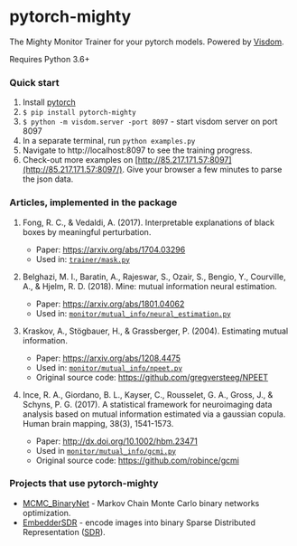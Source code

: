 # pytorch-mighty

The Mighty Monitor Trainer for your pytorch models. Powered by [Visdom](https://github.com/facebookresearch/visdom).

Requires Python 3.6+

### Quick start

1. Install [pytorch](https://pytorch.org/)
2. `$ pip install pytorch-mighty`
3. `$ python -m visdom.server -port 8097` - start visdom server on port 8097
4. In a separate terminal, run `python examples.py`
5. Navigate to http://localhost:8097 to see the training progress.
6. Check-out more examples on [http://85.217.171.57:8097](http://85.217.171.57:8097/). Give your browser a few minutes to parse the json data.


### Articles, implemented in the package

1. Fong, R. C., & Vedaldi, A. (2017). Interpretable explanations of black boxes by meaningful perturbation.
    * Paper: https://arxiv.org/abs/1704.03296
    * Used in: [`trainer/mask.py`](mighty/trainer/mask.py)

2. Belghazi, M. I., Baratin, A., Rajeswar, S., Ozair, S., Bengio, Y., Courville, A., & Hjelm, R. D. (2018). Mine: mutual information neural estimation.
    * Paper: https://arxiv.org/abs/1801.04062
    * Used in: [`monitor/mutual_info/neural_estimation.py`](mighty/monitor/mutual_info/neural_estimation.py)

3. Kraskov, A., Stögbauer, H., & Grassberger, P. (2004). Estimating mutual information.
    * Paper: https://arxiv.org/abs/1208.4475
    * Used in: [`monitor/mutual_info/npeet.py`](mighty/monitor/mutual_info/npeet.py)
    * Original source code: https://github.com/gregversteeg/NPEET

4. Ince, R. A., Giordano, B. L., Kayser, C., Rousselet, G. A., Gross, J., & Schyns, P. G. (2017). A statistical framework for neuroimaging data analysis based on mutual information estimated via a gaussian copula. Human brain mapping, 38(3), 1541-1573.
    * Paper: http://dx.doi.org/10.1002/hbm.23471
    * Used in [`monitor/mutual_info/gcmi.py`](mighty/monitor/mutual_info/gcmi.py)
    * Original source code: https://github.com/robince/gcmi


### Projects that use pytorch-mighty

* [MCMC_BinaryNet](https://github.com/dizcza/MCMC_BinaryNet) - Markov Chain Monte Carlo binary networks optimization.
* [EmbedderSDR](https://github.com/dizcza/EmbedderSDR) - encode images into binary Sparse Distributed Representation ([SDR](https://discourse.numenta.org/t/sparse-distributed-representations/2150)).
